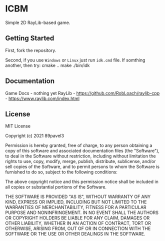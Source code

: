 ICBM
===========
Simple 2D RayLib-based game.

Getting Started
----------
First, fork the repository.

Second, if you use `Windows` or `Linux` just run `idk.cmd` file. 
If somthing another, then try:
    cmake ..
    make
    ./bin/idk


Documentation
----------
Game Docs - nothing yet
RayLib - https://github.com/RobLoach/raylib-cpp - https://www.raylib.com/index.html

License
----------
MIT License

Copyright (c) 2021 89pavel3

Permission is hereby granted, free of charge, to any person obtaining a copy
of this software and associated documentation files (the "Software"), to deal
in the Software without restriction, including without limitation the rights
to use, copy, modify, merge, publish, distribute, sublicense, and/or sell
copies of the Software, and to permit persons to whom the Software is
furnished to do so, subject to the following conditions:

The above copyright notice and this permission notice shall be included in all
copies or substantial portions of the Software.

THE SOFTWARE IS PROVIDED "AS IS", WITHOUT WARRANTY OF ANY KIND, EXPRESS OR
IMPLIED, INCLUDING BUT NOT LIMITED TO THE WARRANTIES OF MERCHANTABILITY,
FITNESS FOR A PARTICULAR PURPOSE AND NONINFRINGEMENT. IN NO EVENT SHALL THE
AUTHORS OR COPYRIGHT HOLDERS BE LIABLE FOR ANY CLAIM, DAMAGES OR OTHER
LIABILITY, WHETHER IN AN ACTION OF CONTRACT, TORT OR OTHERWISE, ARISING FROM,
OUT OF OR IN CONNECTION WITH THE SOFTWARE OR THE USE OR OTHER DEALINGS IN THE
SOFTWARE.
